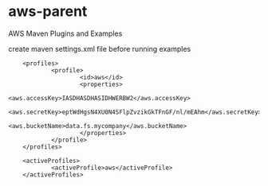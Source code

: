 aws-parent
==========

AWS Maven Plugins and Examples

create maven settings.xml file before running examples

<?xml version="1.0" encoding="UTF-8"?>
<settings xsi:schemaLocation="http://maven.apache.org/SETTINGS/1.0.0 http://maven.apache.org/xsd/settings-1.0.0.xsd" xmlns="http://maven.apache.org/SETTINGS/1.0.0"
    xmlns:xsi="http://www.w3.org/2001/XMLSchema-instance">

        <profiles>
                <profile>
                        <id>aws</id>
                        <properties>
                                <aws.accessKey>IASDHASDHASIDHWERBW2</aws.accessKey>
                                <aws.secretKey>eptWdHgsN4XU0N4SFlpZvzikGkTFnGF/nl/mEAhm</aws.secretKey>
                                <aws.bucketName>data.fs.mycompany</aws.bucketName>
                        </properties>
                </profile>
        </profiles>

        <activeProfiles>
                <activeProfile>aws</activeProfile>
        </activeProfiles>
</settings>
